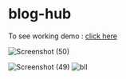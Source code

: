 # blog-hub
To see working demo : [click here](https://blogginghub.netlify.app/)  

![Screenshot (50)](https://user-images.githubusercontent.com/87596903/190332564-08606b22-0c81-4f71-8150-27110a6533a2.png)

![Screenshot (49)](https://user-images.githubusercontent.com/87596903/190332158-704be13d-b61d-4ece-a74f-437daeff8a95.png)
![bll](https://user-images.githubusercontent.com/87596903/193403445-e36a2cda-1c12-4bc7-9654-63e46c189f35.png)

